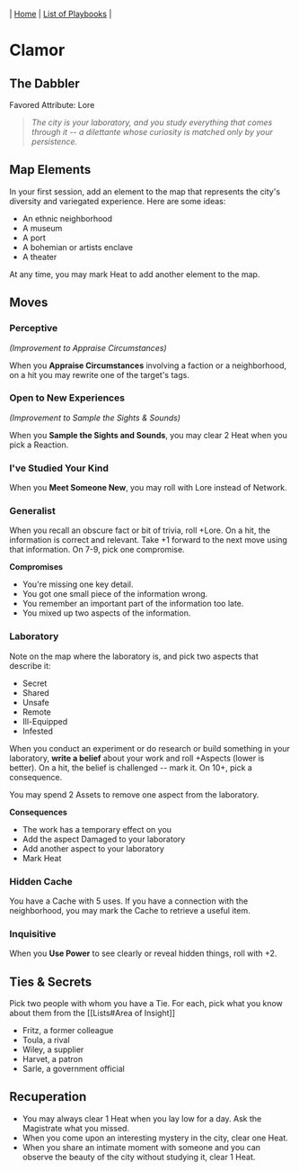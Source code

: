 | [Home](../index.md) | [List of Playbooks](Overview.md) |

# Clamor
## The Dabbler
Favored Attribute: Lore

> *The city is your laboratory, and you study everything that comes through it -- a dilettante whose curiosity is matched only by your persistence.*

## Map Elements
In your first session, add an element to the map that represents the city's diversity and variegated experience. Here are some ideas:

- An ethnic neighborhood
- A museum
- A port
- A bohemian or artists enclave
- A theater

At any time, you may mark Heat to add another element to the map.

## Moves

### Perceptive 
*(Improvement to Appraise Circumstances)*

When you **Appraise Circumstances** involving a faction or a neighborhood, on a hit you may rewrite one of the target's tags.

### Open to New Experiences 
*(Improvement to Sample the Sights & Sounds)*

When you **Sample the Sights and Sounds**, you may clear 2 Heat when you pick a Reaction.


### I've Studied Your Kind
When you **Meet Someone New**, you may roll with Lore instead of Network.


### Generalist
When you recall an obscure fact or bit of trivia, roll +Lore. On a hit, the information is correct and relevant. Take +1 forward to the next move using that information. On 7-9, pick one compromise.

**Compromises**
- You're missing one key detail.
- You got one small piece of the information wrong.
- You remember an important part of the information too late.
- You mixed up two aspects of the information.

### Laboratory
Note on the map where the laboratory is, and pick two aspects that describe it:
- Secret
- Shared
- Unsafe
- Remote
- Ill-Equipped
- Infested

When you conduct an experiment or do research or build something in your laboratory, **write a belief** about your work and roll +Aspects (lower is better). On a hit, the belief is challenged -- mark it. On 10+, pick a consequence.

You may spend 2 Assets to remove one aspect from the laboratory.

**Consequences**
- The work has a temporary effect on you
- Add the aspect Damaged to your laboratory
- Add another aspect to your laboratory
- Mark Heat

 
### Hidden Cache
You have a Cache with 5 uses. If you have a connection with the neighborhood, you may mark the Cache to retrieve a useful item.

### Inquisitive
When you **Use Power** to see clearly or reveal hidden things, roll with +2.

## Ties & Secrets
Pick two people with whom you have a Tie. For each, pick what you know about them from the [[Lists#Area of Insight]]
- Fritz, a former colleague
- Toula, a rival
- Wiley, a supplier
- Harvet, a patron
- Sarle, a government official

## Recuperation
- You may always clear 1 Heat when you lay low for a day. Ask the Magistrate what you missed.
- When you come upon an interesting mystery in the city, clear one Heat.
- When you share an intimate moment with someone and you can observe the beauty of the city without studying it, clear 1 Heat.
